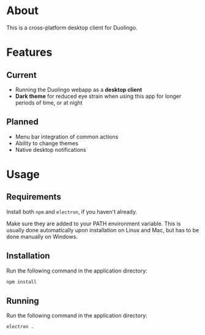 # About
This is a cross-platform desktop client for Duolingo.

# Features
## Current
- Running the Duolingo webapp as a **desktop client**
- **Dark theme** for reduced eye strain when using this app for longer periods of time, or at night

## Planned
- Menu bar integration of common actions
- Ability to change themes
- Native desktop notifications

# Usage
## Requirements
Install both ```npm``` and ```electron```, if you haven't already.

Make sure they are added to your PATH environment variable.
This is usually done automatically upon installation on Linux and Mac, but has to be done manually on Windows.

## Installation
Run the following command in the application directory:
```sh
npm install
```

## Running
Run the following command in the application directory:
```sh
electron .
```
